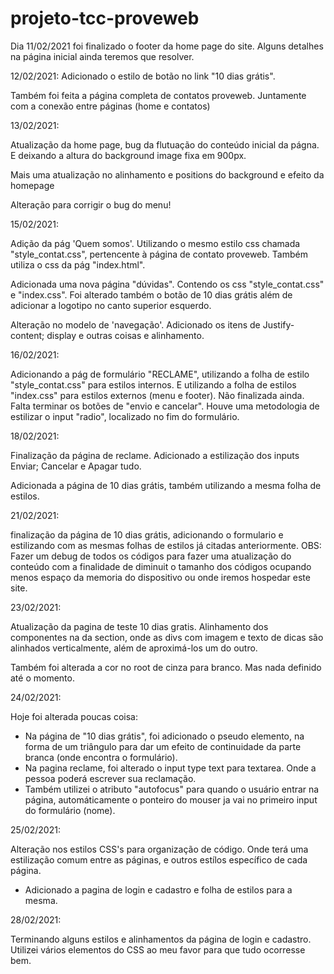 # projeto-tcc-proveweb

Dia 11/02/2021 foi  finalizado o footer da home page do site. Alguns detalhes na página inicial ainda teremos que resolver. 

12/02/2021:  Adicionado o estilo de botão no link "10 dias grátis".

Também foi feita a página completa de contatos proveweb. Juntamente com a conexão entre páginas (home e contatos)

13/02/2021:

Atualização da home page, bug da flutuação do conteúdo inicial da págna. E deixando a altura do background image fixa em 900px.

Mais uma atualização no alinhamento e positions do background e efeito da homepage

Alteração para corrigir o bug do menu!

15/02/2021:

Adição da pág 'Quem somos'.  Utilizando o mesmo estilo css chamada "style_contat.css", pertencente à página de contato proveweb.
Também utiliza o css da pág "index.html".

Adicionada uma nova página "dúvidas". Contendo os css "style_contat.css" e "index.css". Foi alterado também o botão de 10 dias grátis
além de adicionar a logotipo no canto superior esquerdo. 

Alteração no modelo de 'navegação'. Adicionado os itens de Justify-content; display e outras coisas e alinhamento.

16/02/2021:

Adicionando a pág de formulário "RECLAME", utilizando a folha de estilo "style_contat.css" para estilos internos. E utilizando a folha de estilos "index.css" para estilos externos (menu e footer). Não finalizada ainda. Falta terminar os botões de "envio e cancelar". Houve uma metodologia de estilizar o input "radio", localizado no fim do formulário.

18/02/2021:

Finalização da página de reclame. Adicionado a estilização dos inputs
Enviar; Cancelar e Apagar tudo.

Adicionada a página de 10 dias grátis, também utilizando a mesma folha de estilos. 

21/02/2021:

finalização da página de 10 dias grátis, adicionando o formulario e estilizando com as mesmas folhas de estilos já citadas anteriormente.
OBS: Fazer um debug de todos os códigos para fazer uma atualização do conteúdo com a finalidade de diminuit o tamanho dos códigos ocupando menos espaço da memoria do dispositivo ou onde iremos hospedar este site.

23/02/2021:

Atualização da pagina de teste 10 dias gratis. Alinhamento dos componentes na da section, onde as divs com imagem e texto de dicas são alinhados verticalmente, além de aproximá-los um do outro.

Também foi alterada a cor no root de cinza para branco. Mas nada definido até o momento.

24/02/2021:

Hoje foi alterada poucas coisa:

 - Na página de "10 dias grátis", foi adicionado o pseudo elemento, na forma de um triângulo para dar um efeito de continuidade da parte branca (onde encontra o formulário).
 - Na pagina reclame, foi alterado o input type text para textarea. Onde a pessoa poderá escrever sua reclamação.
 - Também utilizei o atributo "autofocus" para quando o usuário entrar na página, automáticamente o ponteiro do mouser ja vai no primeiro input do formulário (nome).

 25/02/2021:

 Alteração nos estilos CSS's para organização de código. Onde terá uma estilização comum entre as páginas, e outros estílos específico de cada página.

- Adicionado a pagina de login e cadastro e folha de estilos para a mesma.

28/02/2021:

Terminando alguns estilos e alinhamentos da página de login e cadastro. Utilizei vários elementos do CSS ao meu favor para que tudo ocorresse bem.
